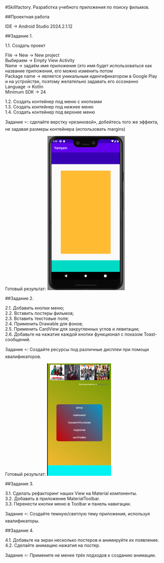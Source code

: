 #Skillfactory. Разработка учебного приложения по поиску фильмов.

##Проектная работа

IDE -> Android Studio 2024.2.1.12

##Задание 1.

1.1. Создать проект

File -> New -> New project\
Выбираем -> Empty View Activity\
Name -> задаём имя приложения (это имя будет использоваться как название приложения, его можно изменить потом\
Package name -> является уникальным идентификатором в Google Play и на устройстве, поэтому желательно задавать его осознанно\
Language -> Kotlin\
Minimum SDK -> 24

1.2. Создать контейнер под меню с кнопками\
1.3. Создать контейнер под нижнее меню\
1.4. Создать контейнер под верхнее меню

Задание ⭐: сделайте верстку «резиновой», добейтесь того же эффекта, не задавая размеры контейнера (использовать margins)

Готовый результат:
![result_image_module_19.webp](app/src/main/res/drawable/result_image_module_19.webp)


##Задание 2.

2.1. Добавить кнопки меню;\
2.2. Вставить постеры фильмов;\
2.3. Вставить текстовые поля;\
2.4. Применить Drawable для фонов;\
2.5. Применить CardView для закругленных углов и левитации;\
2.6. Добавьте на нажатие каждой кнопки функционал с показом Toast-сообщений.

Задание ⭐: Создайте ресурсы под различные дисплеи при помощи квалификаторов.

Готовый результат:
![result_image_module_20.webp](app/src/main/res/drawable/result_image_module_20.webp)


##Задание 3.

3.1. Сделать рефакторинг наших View на Material компоненты.\
3.2. Добавить в приложение MaterialToolbar.\
3.3. Перенести кнопки меню в Toolbar и панель навигации.

Задание ⭐: Создайте темную/светлую тему приложения, используя квалификаторы.


##Задание 4.

4.1. Добавьте на экран несколько постеров и анимируйте их появление.\
4.2. Сделайте анимацию нажатия на постер.

Задание ⭐: Примените не менее трёх подходов к созданию анимации.